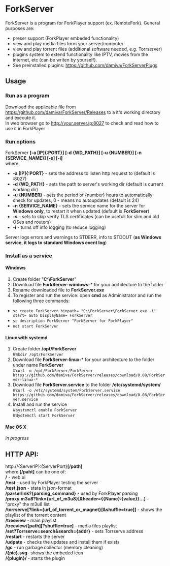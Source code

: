 # ForkServer
ForkServer is a program for ForkPlayer support (ex. RemoteFork). General purposes are:
- preser support (ForkPlayer embeded functionality)
- view and play media files form your server/computer
- view and play torrent files (additional software needed, e.g. Torrserver) 
- plugins system to extend functionality like IPTV, movies from the internet, etc (can be writen by yourself).<br>
- See preinstalled plugins: https://github.com/damiva/ForkServerPlugs
## Usage
### Run as a program
Download the applicable file from https://github.com/damiva/ForkServer/Releases to a it's working directory and execute it.<br>
In web browser go to http://your.server.ip:8027 to check and read how to use it in ForkPlayer
### Run options
ForkServer **[-a [IP]{:PORT}] [-d {WD_PATH}] [-u {NUMBER}] [-n {SERVICE_NAME}] [-s] [-i]**<br>where:
- **-a [IP]{:PORT}** - sets the address to listen http request to (default is :8027)<br>
- **-d {WD_PATH}** - sets the path to server's working dir (default is current working dir)<br>
- **-u {NUMBER}** - sets the period of {number} hours to automatically check for updates, 0 - means no autoupdates (default is 24)<br>
- **-n {SERVICE_NAME}** - sets the service name for the server for **Windows only**, to restart it when updated (default is **ForkServer**)<br>
- **-s** - sets to skip verify TLS certificates (can be usefull for slim and old OSes and routers)<br>
- **-i** - turns off info logging (to reduce logging)

Server logs errors and warnings to STDERR, info to STDOUT (**as Windows service, it logs to standard Windows event log**)
### Install as a service
#### Windows
1. Create folder "**C:\ForkServer**"
2. Download file **ForkServer-windows-*** for your architecture to the folder
3. Rename downloaded file to **ForkServer.exe**
4. To register and run the service: open **cmd** as Administrator and run the following three commands:<br>
- `sc create ForkServer binpath= "C:\ForkServer\ForkServer.exe -i" start= auto DisplayName= ForkServer`<br>
- `sc description ForkServer "ForkServer for ForkPlayer"`<br>
- `net start ForkServer`
#### Linux with systemd
1. Create folder **/opt/ForkServer**<br>#`mkdir /opt/ForkServer`
2. Download file **ForkServer-linux-*** for your architecture to the folder under name **ForkServer**<br>
#`curl -o /opt/ForkServer/ForkServer https://github.com/damiva/ForkServer/releases/download/0.08/ForkServer-linux-*`
3. Download file **ForkServer.service** to the folder **/etc/systemd/system/**<br>
#`curl -o /etc/systemd/system/ForkServer.service https://github.com/damiva/ForkServer/releases/download/0.08/ForkServer.service`
4. Install and run the service<br>#`systemctl enable ForkServer`<br>#`dydtemctl start ForkServer`
#### Mac OS X
*in progress*
## HTTP API:
http://{ServerIP}:{ServerPort}**[/path]**<br>
where **[/paht]** can be one of:<br>
**/** - web ui<br>
**/test** - used by ForkPlayer testing the server<br>
**/test.json** - stata in json-format<br>
**/parserlink?{parsing_command}** - used by ForkPlayer parsing<br>
**/proxy.m3u8?link={url_of_m3u8}[&header={{Name}:{value}}...]** - "proxy" the m3u8 list<br>
**/torrserve[?link={url_of_torrent_or_magnet}[&shuffle=true]]** - shows the playlist of the torrent content<br>
**/treeview** - main playlist<br>
**/treeview/[path][?shuffle=true]** - media files playlist<br>
**/set?Torrserve=search&search={addr}** - sets Torrserve address<br>
**/restart** - restarts the server<br>
**/udpate** - checks the updates and install them if exists<br>
**/gc** - run garbage collector (memory cleaning)<br>
**/{pic}.svg**- shows the embeded icon<br>
**/{plugin}/** - starts the plugin<br>
